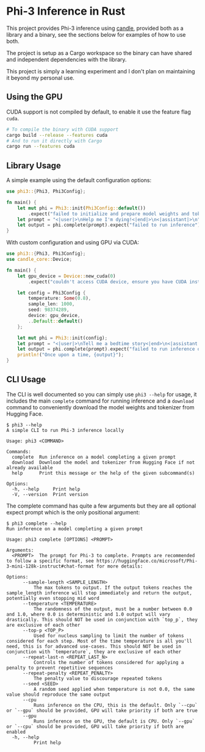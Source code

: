 # Phi-3 Inference in Rust

This project provides Phi-3 inference using [candle](https://github.com/huggingface/candle),
provided both as a library and a binary, see the sections below for examples of how to use both.

The project is setup as a Cargo workspace so the binary can have shared and independent dependencies
with the library.

This project is simply a learning experiment and I don't plan on maintaining it beyond my personal use.

## Using the GPU

CUDA support is not compiled by default, to enable it use the feature flag `cuda`.

```bash
# To compile the binary with CUDA support
cargo build --release --features cuda
# And to run it directly with Cargo
cargo run --features cuda
```

## Library Usage

A simple example using the default configuration options:

```rust
use phi3::{Phi3, Phi3Config};

fn main() {
    let mut phi = Phi3::init(Phi3Config::default())
        .expect("failed to initialize and prepare model weights and tokenizer");
    let prompt = "<|user|>\nHelp me I'm dying!<|end|>\n<|assistant|>\n";
    let output = phi.complete(prompt).expect("failed to run inference");
}
```

With custom configuration and using GPU via CUDA:

```rust
use phi3::{Phi3, Phi3Config};
use candle_core::Device;

fn main() {
    let gpu_device = Device::new_cuda(0)
        .expect("couldn't access CUDA device, ensure you have CUDA installed and a supported graphics card connected");

    let config = Phi3Config {
        temperature: Some(0.8),
        sample_len: 1000,
        seed: 98374289,
        device: gpu_device,
        ..Default::default()
    };

    let mut phi = Phi3::init(config);
    let prompt = "<|user|>\nTell me a bedtime story<|end>\n<|assistant|>\nOnce upon a time, ";
    let output = phi.complete(prompt).expect("failed to run inference on GPU");
    println!("Once upon a time, {output}");
}
```

## CLI Usage

The CLI is well documented so you can simply use `phi3 --help` for usage, it includes the main
`complete` command for running inference and a `download` command to conveniently download the
model weights and tokenizer from Hugging Face.

```
$ phi3 --help
A simple CLI to run Phi-3 inference locally

Usage: phi3 <COMMAND>

Commands:
  complete  Run inference on a model completing a given prompt
  download  Download the model and tokenizer from Hugging Face if not already available
  help      Print this message or the help of the given subcommand(s)

Options:
  -h, --help     Print help
  -V, --version  Print version
```

The complete command has quite a few arguments but they are all optional expect prompt which is the
only positional argument:

```
$ phi3 complete --help
Run inference on a model completing a given prompt

Usage: phi3 complete [OPTIONS] <PROMPT>

Arguments:
  <PROMPT>  The prompt for Phi-3 to complete. Prompts are recommended to follow a specific format, see https://huggingface.co/microsoft/Phi-3-mini-128k-instruct#chat-format for more details:

Options:
      --sample-length <SAMPLE_LENGTH>
          The max tokens to output. If the output tokens reaches the sample_length inference will stop immediately and return the output, potentially even stopping mid word
      --temperature <TEMPERATURE>
          The randomness of the output, must be a number between 0.0 and 1.0, where 0.0 is deterministic and 1.0 output will vary drastically. This should NOT be used in conjunction with `top_p`, they are exclusive of each other
      --top-p <TOP_P>
          Used for nucleus sampling to limit the number of tokens considered for each step. Most of the time temperature is all you'll need, this is for advanced use-cases. This should NOT be used in conjunction with `temperature`, they are exclusive of each other
      --repeat-last-n <REPEAT_LAST_N>
          Controls the number of tokens considered for applying a penalty to prevent repetitive sequences
      --repeat-penalty <REPEAT_PENALTY>
          The penalty value to discourage repeated tokens
      --seed <SEED>
          A random seed applied when temperature is not 0.0, the same value should reproduce the same output
      --cpu
          Runs inference on the CPU, this is the default. Only `--cpu` or `--gpu` should be provided, GPU will take priority if both are true
      --gpu
          Runs inference on the GPU, the default is CPU. Only `--gpu` or `--cpu` should be provided, GPU will take priority if both are enabled
  -h, --help
          Print help
```
